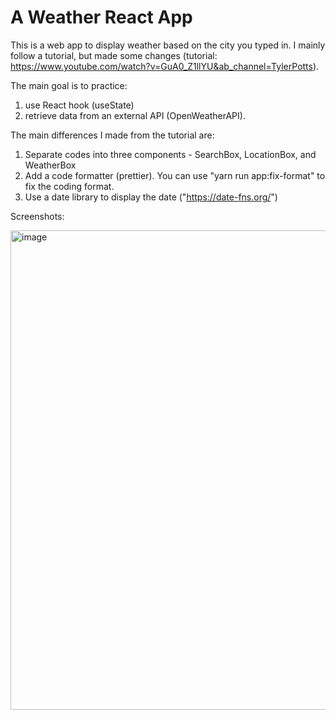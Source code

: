 # A Weather React App  

This is a web app to display weather based on the city you typed in. I mainly follow a tutorial, but made some changes (tutorial: https://www.youtube.com/watch?v=GuA0_Z1llYU&ab_channel=TylerPotts).

The main goal is to practice:
1. use React hook (useState) 
2. retrieve data from an external API (OpenWeatherAPI).

The main differences I made from the tutorial are:
1. Separate codes into three components - SearchBox, LocationBox, and WeatherBox
2. Add a code formatter (prettier). You can use "yarn run app:fix-format" to fix the coding format.
3. Use a date library to display the date ("https://date-fns.org/")

Screenshots:

<img width="767" alt="image" src="https://user-images.githubusercontent.com/48898155/218342308-6297c4ec-70fa-4661-bd79-5aff7a81f3cc.png">
